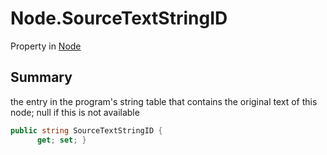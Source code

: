 # Node.SourceTextStringID

Property in [Node](api/csharp/yarn.node.md)

## Summary


the entry in the program's string table that contains the original
text of this node; null if this is not available    


```csharp
public string SourceTextStringID {
      get; set; }
```

